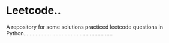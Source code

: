 # Leetcode..
A repository for some solutions practiced leetcode questions in Python.................. ....... ..... ... ...... ......... .....
